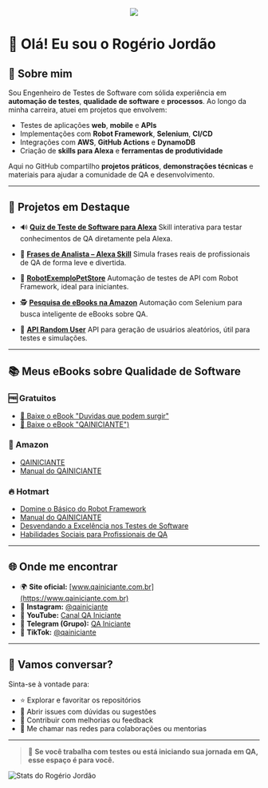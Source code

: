 <p align="center">
  <img src="https://capsule-render.vercel.app/api?text=Olá, sou a {Seu Nome}!&animation=fadeIn&type=waving&color=gradient&height=100"/>
</p>

# 👋 Olá! Eu sou o Rogério Jordão

## 🧪 Sobre mim

Sou Engenheiro de Testes de Software com sólida experiência em **automação de testes**, **qualidade de software** e **processos**. Ao longo da minha carreira, atuei em projetos que envolvem:

* Testes de aplicações **web**, **mobile** e **APIs**
* Implementações com **Robot Framework**, **Selenium**, **CI/CD**
* Integrações com **AWS**, **GitHub Actions** e **DynamoDB**
* Criação de **skills para Alexa** e **ferramentas de produtividade**

Aqui no GitHub compartilho **projetos práticos**, **demonstrações técnicas** e materiais para ajudar a comunidade de QA e desenvolvimento.

---

## 🚀 Projetos em Destaque

* 🔊 [**Quiz de Teste de Software para Alexa**](https://www.amazon.com.br/Rogerio-Jord%C3%A3o-Frases-de-Analista/dp/B0BF28LY7K)
  Skill interativa para testar conhecimentos de QA diretamente pela Alexa.

* 💬 [**Frases de Analista – Alexa Skill**](https://www.amazon.com.br/Rogerio-Jord%C3%A3o-Quiz-Teste-Software/dp/B0C9N2M57N)
  Simula frases reais de profissionais de QA de forma leve e divertida.

* 🤖 [**RobotExemploPetStore**](https://github.com/Srjordao/RobotExemploPetStore)
  Automação de testes de API com Robot Framework, ideal para iniciantes.

* 🕵️ [**Pesquisa de eBooks na Amazon**](https://github.com/Srjordao/SiteAmazonPesquisaEbookQa)
  Automação com Selenium para busca inteligente de eBooks sobre QA.

* 👤 [**API Random User**](https://github.com/Srjordao/ApiRandomUser)
  API para geração de usuários aleatórios, útil para testes e simulações.

---

## 📚 Meus eBooks sobre Qualidade de Software

### 🆓 Gratuitos

* [📘 Baixe o eBook "Duvidas que podem surgir"](https://tr.ee/XJXae6-lZu)
* [📘 Baixe o eBook "QAINICIANTE")](https://rojordao.wixsite.com/ebookqainiciante)

### 📖 Amazon

* [QAINICIANTE](https://www.amazon.com/dp/B0BQXW7FYR)
* [Manual do QAINICIANTE](https://www.amazon.com.br/dp/B0C2SD1FLB)

### 🔥 Hotmart

* [Domine o Básico do Robot Framework](https://hotmart.com/pt-br/marketplace/produtos/pack-completo-domine-o-basico-do-robot-framework/P97480540N)
* [Manual do QAINICIANTE](https://pay.hotmart.com/L81998009X?checkoutMode=10&bid=1687986394665)
* [Desvendando a Excelência nos Testes de Software](https://pay.hotmart.com/P84391411B?bid=1752837548862)
* [Habilidades Sociais para Profissionais de QA](https://hotmart.com/pt-br/marketplace/produtos/habilidades-sociais-para-profissionais/D85084179W)

---

## 🌐 Onde me encontrar

* 🌍 **Site oficial:** [www.qainiciante.com.br](https://www.qainiciante.com.br)
* 📸 **Instagram:** [@qainiciante](https://www.instagram.com/qainiciante)
* 🎥 **YouTube:** [Canal QA Iniciante](https://www.youtube.com/channel/UC6nkuITQDJq73vJXZLUFpFg)
* 💬 **Telegram (Grupo):** [QA Iniciante](https://t.me/+TMTVhFw_jHA0NmUx)
* 🎵 **TikTok:** [@qainiciante](https://www.tiktok.com/@qainiciante)

---

## 🤝 Vamos conversar?

Sinta-se à vontade para:

* ⭐ Explorar e favoritar os repositórios
* 💬 Abrir issues com dúvidas ou sugestões
* 🧠 Contribuir com melhorias ou feedback
* 📩 Me chamar nas redes para colaborações ou mentorias

---

> 🚀 **Se você trabalha com testes ou está iniciando sua jornada em QA, esse espaço é para você.**

<!-- GitHub Stats -->
<p align="left">
  <img align="center" src="https://github-readme-stats.vercel.app/api?username=Srjordao&show_icons=true&theme=radical" alt="Stats do Rogério Jordão" />
</p>
